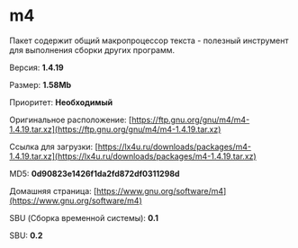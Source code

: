 # m4

Пакет содержит общий макропроцессор текста - полезный инструмент для выполнения сборки других программ.

Версия: **1.4.19**

Размер: **1.58Mb**

Приоритет: **Необходимый**

Оригинальное расположение: [https://ftp.gnu.org/gnu/m4/m4-1.4.19.tar.xz](https://ftp.gnu.org/gnu/m4/m4-1.4.19.tar.xz)

Ссылка для загрузки: [https://lx4u.ru/downloads/packages/m4-1.4.19.tar.xz](https://lx4u.ru/downloads/packages/m4-1.4.19.tar.xz)

MD5: **0d90823e1426f1da2fd872df0311298d**

Домашняя страница: [https://www.gnu.org/software/m4](https://www.gnu.org/software/m4)

SBU (Сборка временной системы): **0.1**

SBU: **0.2**